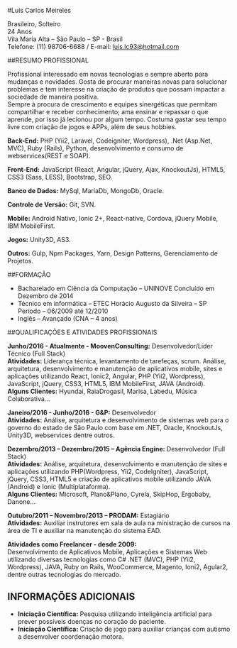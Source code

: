 #Luís Carlos Meireles

Brasileiro, Solteiro <br/>
24 Anos<br/>
Vila Maria Alta – São Paulo – SP - Brasil<br/>
Telefone: (11) 98706-6688 / E-mail: luis.lc93@hotmail.com<br/>

##RESUMO PROFISSIONAL

Profissional interessado em novas tecnologias e sempre aberto para mudanças e novidades. Gosta de procurar maneiras novas para solucionar problemas e tem interesse na criação de produtos que possam impactar a sociedade de maneira positiva.<br />
Sempre à procura de crescimento e equipes sinergéticas que permitam compartilhar e receber conhecimento; ama ensinar e repassar o que aprende, por isso já lecionou por algum tempo. 
Costuma gastar seu tempo livre com criação de jogos e APPs, além de seus hobbies.

**Back-End:** PHP (Yii2, Laravel, Codeigniter, Wordpress), .Net (Asp.Net, MVC), Ruby (Rails), Python, desenvolvimento e consumo de webservices(REST e SOAP).

**Front-End:** JavaScript (React, Angular, jQuery, Ajax, KnockoutJs), HTML5, CSS3 (Sass, LESS), Bootstrap, SEO.

**Banco de Dados:** MySql, MariaDb, MongoDb, Oracle.

**Controle de Versão:** Git, SVN.

**Mobile:** Android Nativo, Ionic 2+, React-native, Cordova, jQuery Mobile, IBM MobileFirst. 

**Jogos:** Unity3D, AS3.

**Outros:** Gulp, Npm Packages, Yarn, Design Patterns, Gerenciamento de Projetos.

##FORMAÇÃO

 - Bacharelado em Ciência da Computação – UNINOVE Concluído em Dezembro de 2014 
 - Técnico em informática – ETEC Horácio Augusto da Silveira – SP Período – 06/2009 até 12/2010 
 - Inglês – Avançado (CNA – 4 anos)  

##QUALIFICAÇÕES E ATIVIDADES PROFISSIONAIS 

 **Junho/2016 - Atualmente - MoovenConsulting:** Desenvolvedor/Líder Técnico (Full Stack)</br>
 **Atividades:** Liderança técnica, levantamento de tarefeças, scrum. 
 Análise, arquitetura, desenvolvimento e manutenção de aplicativos mobile, sites e aplicações utilizando React, Ionic2, Angular, PHP (Yii2, Wordpress), JavaScript, jQuery, CSS3, HTML5, IBM MobileFirst, JAVA (Android).</br>
 **Alguns Clientes:** Hyundai, RaiaDrogasil, Marisa, Labedu, Música Colaborativa...

 **Janeiro/2016 - Junho/2016 - G&P:** Desenvolvedor</br>
 **Atividades:** Análise, arquitetura e desenvolvimento de sistemas web para o governo do estado de São Paulo com base em .NET, Oracle, KnockoutJs, Unity3D, webservices dentre outros.

 **Dezembro/2013 – Dezembro/2015 – Agência Engine:** Desenvolvedor (Full Stack)</br>
 **Atividades:** Análise, arquitetura, desenvolvimento e manutenção de sites e aplicações utilizando PHP(Wordpress, Yii2, CodeIgniter), JavaScript, jQuery, CSS3, HTML5 e criação de aplicativos mobile utilizando JAVA (Android) e Ionic (Multiplataforma).</br>
 **Alguns Clientes:** Microsoft, Plano&Plano, Cyrela, SkipHop, Ergobaby, Danone...
  
 **Outubro/2011 – Novembro/2013 – PRODAM:** Estagiário</br>
 **Atividades:** Auxiliar instrutores em sala de aula na ministração de cursos na área de TI e auxiliar na manutenção do sistema EAD.

 **Atividades como Freelancer - desde 2009:**</br>
 Desenvolvimento de Aplicativos Mobile, Aplicações e Sistemas Web utilizando diversas tecnologias como C# .NET (MVC), PHP (Yii2, Wordpress), JAVA, Ruby on Rails, WooCommerce, Magento, Ioni2, Agular2, dentre outras tecnologias do mercado.

## INFORMAÇÕES ADICIONAIS

 - **Iniciação Científica:** Pesquisa utilizando inteligência artificial para prever possíveis doenças no coração do paciente.
 - **Iniciação Científica:** Criação de jogo para auxiliar crianças com autismo a desenvolver coordenação motora.


